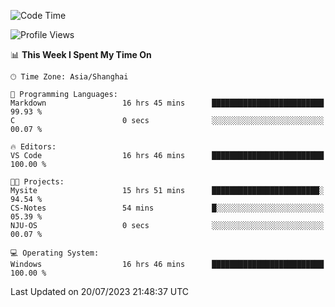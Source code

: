 <!--START_SECTION:waka-->
![Code Time](http://img.shields.io/badge/Code%20Time-1%2C055%20hrs%2045%20mins-blue)

![Profile Views](http://img.shields.io/badge/Profile%20Views-3-blue)

📊 **This Week I Spent My Time On** 

```text
🕑︎ Time Zone: Asia/Shanghai

💬 Programming Languages: 
Markdown                 16 hrs 45 mins      █████████████████████████   99.93 % 
C                        0 secs              ░░░░░░░░░░░░░░░░░░░░░░░░░   00.07 % 

🔥 Editors: 
VS Code                  16 hrs 46 mins      █████████████████████████   100.00 % 

🐱‍💻 Projects: 
Mysite                   15 hrs 51 mins      ████████████████████████░   94.54 % 
CS-Notes                 54 mins             █░░░░░░░░░░░░░░░░░░░░░░░░   05.39 % 
NJU-OS                   0 secs              ░░░░░░░░░░░░░░░░░░░░░░░░░   00.07 % 

💻 Operating System: 
Windows                  16 hrs 46 mins      █████████████████████████   100.00 % 
```


 Last Updated on 20/07/2023 21:48:37 UTC
<!--END_SECTION:waka-->